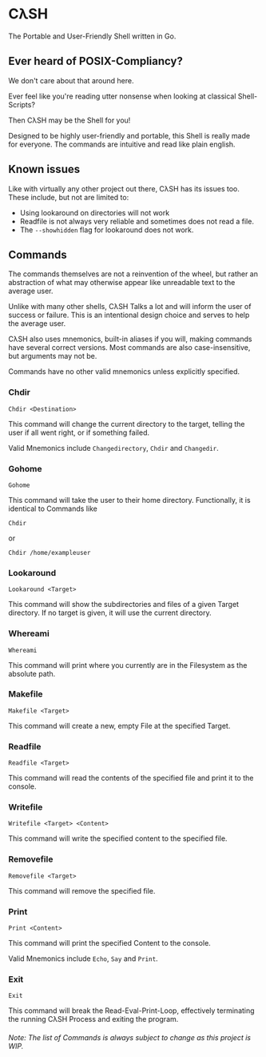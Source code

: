 # CλSH
The Portable and User-Friendly Shell written in Go.

## Ever heard of POSIX-Compliancy?
We don't care about that around here.

Ever feel like you're reading utter nonsense when looking at classical
Shell-Scripts?

Then CλSH may be the Shell for you! 

Designed to be highly user-friendly and portable, this Shell is really made for everyone. The commands are intuitive and read like plain english.

## Known issues
Like with virtually any other project out there, CλSH has its issues too. These include, but not are limited to:

- Using lookaround on directories will not work
- Readfile is not always very reliable and sometimes does not read a file.
- The ```--showhidden``` flag for lookaround does not work.

## Commands
The commands themselves are not a reinvention of the wheel, but rather an abstraction of what may otherwise appear like unreadable text to the average user.

Unlike with many other shells, CλSH Talks a lot and will inform the user of success or failure. This is an intentional design choice and serves to help the average user. 

CλSH also uses mnemonics, built-in aliases if you will, making commands have several correct versions. Most commands are also case-insensitive, but arguments may not be.

Commands have no other valid mnemonics unless explicitly specified.

### Chdir
```Console
Chdir <Destination>
```
This command will change the current directory to the target, telling the user if all went right, or if something failed.

Valid Mnemonics include ```Changedirectory```, ```Chdir``` and ```Changedir```.

### Gohome
```Console
Gohome
```
This command will take the user to their home directory. Functionally, it is identical to Commands like
```Console
Chdir
```
or
```Console
Chdir /home/exampleuser
```

### Lookaround
```Console
Lookaround <Target>
```
This command will show the subdirectories and files of a given Target directory. If no target is given, it will use the current directory.

### Whereami
```Console
Whereami
```
This command will print where you currently are in the Filesystem as the absolute path.

### Makefile
```Console
Makefile <Target>
```
This command will create a new, empty File at the specified Target.

### Readfile
```Console
Readfile <Target>
```
This command will read the contents of the specified file and print it to the console.

### Writefile
```Console
Writefile <Target> <Content>
```
This command will write the specified content to the specified file.

### Removefile
```Console
Removefile <Target>
```
This command will remove the specified file.

### Print
```Console
Print <Content>
```
This command will print the specified Content to the console.

Valid Mnemonics include ```Echo```, ```Say``` and ```Print```.

### Exit
```Console
Exit
```
This command will break the Read-Eval-Print-Loop, effectively terminating the running CλSH Process and exiting the program.

###### Note: The list of Commands is always subject to change as this project is WIP.
